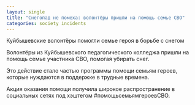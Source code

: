 ```yaml
---
layout: single
title: "Снегопад не помеха: волонтёры пришли на помощь семье СВО"
categories: society incidents
---
```

Куйбышевские волонтёры помогли семье героя в борьбе с снегом

Волонтёры из Куйбышевского педагогического колледжа пришли на помощь семье участника СВО, помогая убирать снег.

Это действие стало частью программы помощи семьям героев, которые нуждаются в поддержке в трудные времена.

Акция оказания помощи получила широкое распространение в социальных сетях под хэштегом #помощьсемьямгероевСВО.